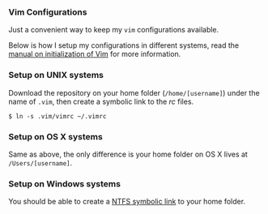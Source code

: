 ### Vim Configurations

Just a convenient way to keep my `vim` configurations available.

Below is how I setup my configurations in different systems, read the
[manual on initialization of
Vim](http://vimdoc.sourceforge.net/htmldoc/starting.html#initialization)
for more information. 

### Setup on UNIX systems

Download the repository on your home folder (`/home/[username]`) under
the name of `.vim`, then create a symbolic link to the *rc* files.

    $ ln -s .vim/vimrc ~/.vimrc

### Setup on OS X systems

Same as above, the only difference is your home folder on OS X lives
at `/Users/[username]`.

### Setup on Windows systems

You should be able to create a [NTFS symbolic
link](http://en.wikipedia.org/wiki/NTFS_symbolic_link) to your home
folder. 
